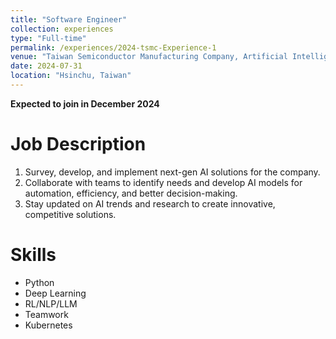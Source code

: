 ```yaml
---
title: "Software Engineer"
collection: experiences
type: "Full-time"
permalink: /experiences/2024-tsmc-Experience-1
venue: "Taiwan Semiconductor Manufacturing Company, Artificial Intelligence Application and Platform Department"
date: 2024-07-31
location: "Hsinchu, Taiwan"
---
```


**Expected to join in December 2024**

Job Description
======

1. Survey, develop, and implement next-gen AI solutions for the company.
2. Collaborate with teams to identify needs and develop AI models for automation, efficiency, and better decision-making.
3. Stay updated on AI trends and research to create innovative, competitive solutions.

Skills
======

* Python
* Deep Learning
* RL/NLP/LLM
* Teamwork
* Kubernetes

